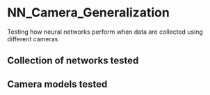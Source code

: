 # NN_Camera_Generalization
Testing how neural networks perform when data are collected using different cameras

## Collection of networks tested

## Camera models tested


